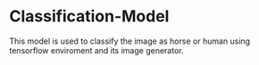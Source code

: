 # Classification-Model
This model is used to classify the image as horse or human using tensorflow enviroment and its image generator.
